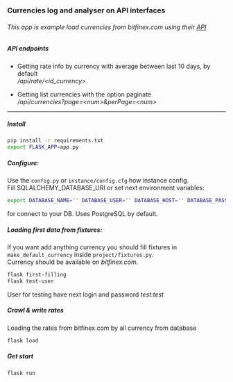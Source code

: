 ### Currencies log and analyser on API interfaces  
###### This app is example load currencies from bitfinex.com using their [API](https://docs.bitfinex.com/v2/reference)  
  
##### API endpoints  

- Getting rate info by currency with average between last 10 days, by default  
_/api/rate/<id_currency>_

- Getting list currencies with the option paginate  
_/api/currencies?page=\<num\>&perPage=\<num\>_  
____  
##### Install    
```sh  
pip install -r requirements.txt
export FLASK_APP=app.py
```  
  
##### Configure:  
Use the `config.py` or `instance/config.cfg` how instance config.  
Fill SQLALCHEMY_DATABASE_URI or set next environment variables:
```sh
export DATABASE_NAME='' DATABASE_USER='' DATABASE_HOST='' DATABASE_PASSWORD=''
```  
for connect to your DB. Uses PostgreSQL by default.

##### Loading first data from fixtures:
If you want add anything currency you should fill fixtures in `make_default_currency` inside `project/fixtures.py`.   
Currency should be available on _bitfinex.com_.

```sh
flask first-filling
flask test-user
```
User for testing have next login and password _test:test_
 
##### Crawl & write rates 
Loading the rates from bitfinex.com by all currency from database 
  
```sh  
flask load
```

##### Get start
```sh
flask run
```